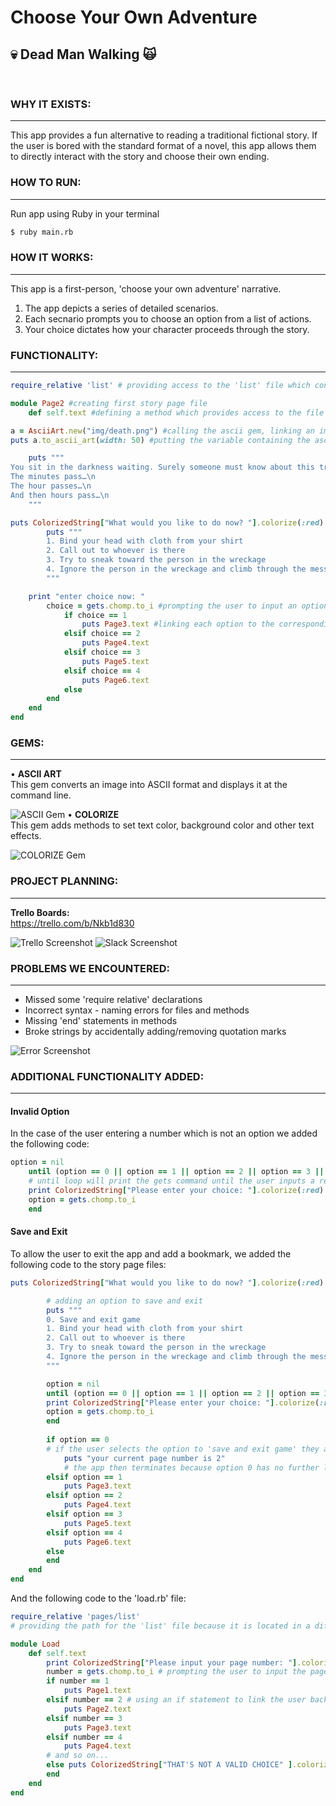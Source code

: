 # Choose Your Own Adventure
## :skull: Dead Man Walking :scream_cat: 
</br>

### **WHY IT EXISTS:**
___
This app provides a fun alternative to reading a traditional fictional story. If the user is bored with the standard format of a novel, this app allows them to directly interact with the story and choose their own ending.
### **HOW TO RUN:**
___
Run app using Ruby in your terminal
```bash
$ ruby main.rb
```
### **HOW IT WORKS:**
___
This app is a first-person, 'choose your own adventure' narrative.
1. The app depicts a series of detailed scenarios. 
2. Each secnario prompts you to choose an option from a list of actions. 
3. Your choice dictates how your character proceeds through the story.
### **FUNCTIONALITY:**
___
``` ruby
require_relative 'list' # providing access to the 'list' file which contains the colorize and ascii art gems, as well as all other pages

module Page2 #creating first story page file
    def self.text #defining a method which provides access to the file's text

a = AsciiArt.new("img/death.png") #calling the ascii gem, linking an image to be converted and assigning it to a variable 'a'
puts a.to_ascii_art(width: 50) #putting the variable containing the ascii art to the screen and setting a width of 50 pixels

    puts """
You sit in the darkness waiting. Surely someone must know about this train wreck and will be coming to the rescue any minute. \n
The minutes pass…\n
The hour passes…\n
And then hours pass…\n
    """

puts ColorizedString["What would you like to do now? "].colorize(:red) #implementing the colorize gem
        puts """
        1. Bind your head with cloth from your shirt
        2. Call out to whoever is there
        3. Try to sneak toward the person in the wreckage
        4. Ignore the person in the wreckage and climb through the mess to the front of the train
        """

    print "enter choice now: "    
        choice = gets.chomp.to_i #prompting the user to input an option
            if choice == 1
                puts Page3.text #linking each option to the corresponding story page file, which then displays the text and continues the story
            elsif choice == 2
                puts Page4.text
            elsif choice == 3
                puts Page5.text
            elsif choice == 4
                puts Page6.text
            else
        end
    end
end
```
### **GEMS:**
___
• **ASCII ART** </br>
This gem converts an image into ASCII format and displays it at the command line.

![ASCII Gem](img/ASCII_ScreenShot.png)
• **COLORIZE** </br>
This gem adds methods to set text color, background color and other text effects.

![COLORIZE Gem](img/ruby_colorize_screenshot.png)

### **PROJECT PLANNING:**
___
**Trello Boards:** </br>
https://trello.com/b/Nkb1d830

![Trello Screenshot](img/trello_screenshot.png)
![Slack Screenshot](img/SlackScreenShot5.png)

### **PROBLEMS WE ENCOUNTERED:**
___
* Missed some 'require relative' declarations
* Incorrect syntax - naming errors for files and methods
* Missing 'end' statements in methods
* Broke strings by accidentally adding/removing quotation marks

![Error Screenshot](img/error.png)

### **ADDITIONAL FUNCTIONALITY ADDED:**
___
#### Invalid Option
In the case of the user entering a number which is not an option we added the following code:
```ruby
option = nil
    until (option == 0 || option == 1 || option == 2 || option == 3 || option == 4 || option == 5 || option == 6) 
    # until loop will print the gets command until the user inputs a relevant option.
    print ColorizedString["Please enter your choice: "].colorize(:red) 
    option = gets.chomp.to_i
    end
```
#### Save and Exit
To allow the user to exit the app and add a bookmark, we added the following code to the story page files:
```ruby
puts ColorizedString["What would you like to do now? "].colorize(:red)

        # adding an option to save and exit
        puts """
        0. Save and exit game
        1. Bind your head with cloth from your shirt
        2. Call out to whoever is there
        3. Try to sneak toward the person in the wreckage
        4. Ignore the person in the wreckage and climb through the mess to the front of the train
        """

        option = nil
        until (option == 0 || option == 1 || option == 2 || option == 3 || option == 4)
        print ColorizedString["Please enter your choice: "].colorize(:red) 
        option = gets.chomp.to_i
        end
    
        if option == 0 
        # if the user selects the option to 'save and exit game' they are given their current page number
            puts "your current page number is 2"
            # the app then terminates because option 0 has no further link
        elsif option == 1
            puts Page3.text
        elsif option == 2
            puts Page4.text
        elsif option == 3
            puts Page5.text
        elsif option == 4
            puts Page6.text
        else
        end
    end
end
```

And the following code to the 'load.rb' file:

```ruby
require_relative 'pages/list' 
# providing the path for the 'list' file because it is located in a different folder to the current file 'load'

module Load
    def self.text
        print ColorizedString["Please input your page number: "].colorize(:red)
        number = gets.chomp.to_i # prompting the user to input the page number
        if number == 1
            puts Page1.text
        elsif number == 2 # using an if statement to link the user back to the page where they left off
            puts Page2.text
        elsif number == 3
            puts Page3.text
        elsif number == 4
            puts Page4.text
        # and so on...
        else puts ColorizedString["THAT'S NOT A VALID CHOICE" ].colorize(:red)
        end
    end
end
```